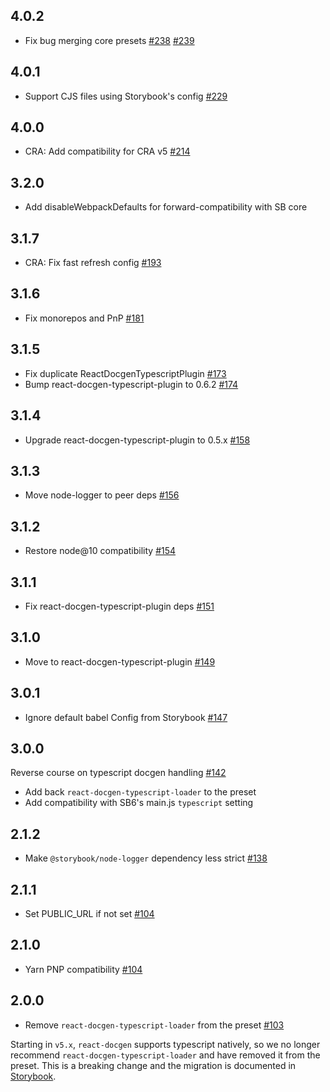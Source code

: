 ## 4.0.2

- Fix bug merging core presets [#238](https://github.com/storybookjs/presets/pull/238) [#239](https://github.com/storybookjs/presets/pull/239)

## 4.0.1

- Support CJS files using Storybook's config [#229](https://github.com/storybookjs/presets/pull/229)

## 4.0.0

- CRA: Add compatibility for CRA v5 [#214](https://github.com/storybookjs/presets/pull/214)

## 3.2.0

- Add disableWebpackDefaults for forward-compatibility with SB core

## 3.1.7

- CRA: Fix fast refresh config [#193](https://github.com/storybookjs/presets/pull/193)

## 3.1.6

- Fix monorepos and PnP [#181](https://github.com/storybookjs/presets/pull/181)

## 3.1.5

- Fix duplicate ReactDocgenTypescriptPlugin [#173](https://github.com/storybookjs/presets/pull/173)
- Bump react-docgen-typescript-plugin to 0.6.2 [#174](https://github.com/storybookjs/presets/pull/174)

## 3.1.4

- Upgrade react-docgen-typescript-plugin to 0.5.x [#158](https://github.com/storybookjs/presets/pull/158)

## 3.1.3

- Move node-logger to peer deps [#156](https://github.com/storybookjs/presets/pull/156)

## 3.1.2

- Restore node@10 compatibility [#154](https://github.com/storybookjs/presets/pull/154)

## 3.1.1

- Fix react-docgen-typescript-plugin deps [#151](https://github.com/storybookjs/presets/pull/151)

## 3.1.0

- Move to react-docgen-typescript-plugin [#149](https://github.com/storybookjs/presets/pull/149)

## 3.0.1

- Ignore default babel Config from Storybook [#147](https://github.com/storybookjs/presets/pull/147)

## 3.0.0

Reverse course on typescript docgen handling [#142](https://github.com/storybookjs/presets/pull/142)

- Add back `react-docgen-typescript-loader` to the preset
- Add compatibility with SB6's main.js `typescript` setting

## 2.1.2

- Make `@storybook/node-logger` dependency less strict [#138](https://github.com/storybookjs/presets/pull/138)

## 2.1.1

- Set PUBLIC_URL if not set [#104](https://github.com/storybookjs/presets/pull/104)

## 2.1.0

- Yarn PNP compatibility [#104](https://github.com/storybookjs/presets/pull/104)

## 2.0.0

- Remove `react-docgen-typescript-loader` from the preset [#103](https://github.com/storybookjs/presets/pull/103)

Starting in `v5.x`, `react-docgen` supports typescript natively, so we no longer recommend `react-docgen-typescript-loader` and have removed it from the preset. This is a breaking change and the migration is documented in [Storybook](https://github.com/storybookjs/storybook/blob/next/MIGRATION.md#react-prop-tables-with-typescript).

